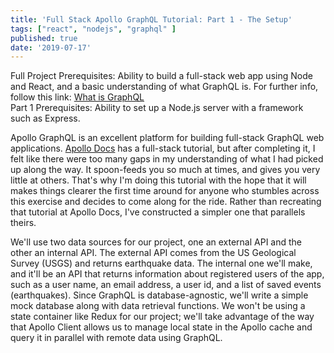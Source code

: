 ```yaml
---
title: 'Full Stack Apollo GraphQL Tutorial: Part 1 - The Setup'
tags: ["react", "nodejs", "graphql" ]
published: true
date: '2019-07-17'
---
```


Full Project Prerequisites: Ability to build a full-stack web app using Node and React, and a basic understanding of what GraphQL is. For further info, follow this link: [What is GraphQL](https://graphql.org/)<br>
Part 1 Prerequisites: Ability to set up a Node.js server with a framework such as Express.

Apollo GraphQL is an excellent platform for building full-stack GraphQL web applications. [Apollo Docs](https://www.apollographql.com/docs/) has a full-stack tutorial, but after completing it, I felt like there were too many gaps in my understanding of what I had picked up along the way. It spoon-feeds you so much at times, and gives you very little at others. That's why I'm doing this tutorial with the hope that it will makes things clearer the first time around for anyone who stumbles across this exercise and decides to come along for the ride. Rather than recreating that tutorial at Apollo Docs, I've constructed a simpler one that parallels theirs.

We'll use two data sources for our project, one an external API and the other an internal API. The external API comes from the US Geological Survey (USGS) and returns earthquake data. The internal one we'll make, and it'll be an API that returns information about registered users of the app, such as a user name, an email address, a user id, and a list of saved events (earthquakes). Since GraphQL is database-agnostic, we'll write a simple mock database along with data retrieval functions. We won't be using a state container like Redux for our project; we'll take advantage of the way that Apollo Client allows us to manage local state in the Apollo cache and query it in parallel with remote data using GraphQL. 

